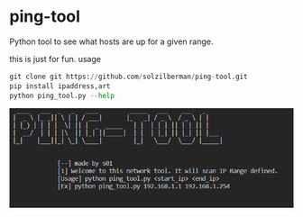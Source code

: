 # ping-tool
Python tool to see what hosts are up for a given range.

this is just for fun.
usage
```python
git clone git https://github.com/solzilberman/ping-tool.git
pip install ipaddress,art
python ping_tool.py --help
```

![picture](https://raw.githubusercontent.com/solzilberman/ping-tool/master/sample.PNG)
